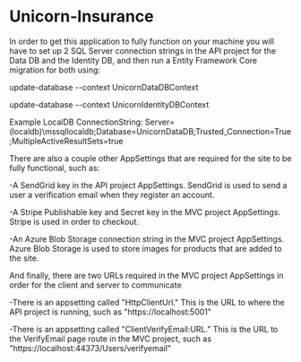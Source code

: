 # Unicorn-Insurance

In order to get this application to fully function on your machine you will have to set up 2 SQL Server connection strings in the API project 
for the Data DB and the Identity DB, and then run a Entity Framework Core migration for both using:

update-database --context UnicornDataDBContext

update-database --context UnicornIdentityDBContext

Example LocalDB ConnectionString: Server=(localdb)\\mssqllocaldb;Database=UnicornDataDB;Trusted_Connection=True;MultipleActiveResultSets=true

There are also a couple other AppSettings that are required for the site to be fully functional, such as:

-A SendGrid key in the API project AppSettings. SendGrid is used to send a user a verification email when they register an account.

-A Stripe Publishable key and Secret key in the MVC project AppSettings. Stripe is used in order to checkout.

-An Azure Blob Storage connection string in the MVC project AppSettings. Azure Blob Storage is used to store images for products that are added to the site.

And finally, there are two URLs required in the MVC project AppSettings in order for the client and server to communicate

-There is an appsetting called "HttpClientUrl." This is the URL to where the API project is running, such as "https://localhost:5001"

-There is an appsetting called "ClientVerifyEmail:URL." This is the URL to the VerifyEmail page route in the MVC project, such as "https://localhost:44373/Users/verifyemail"

